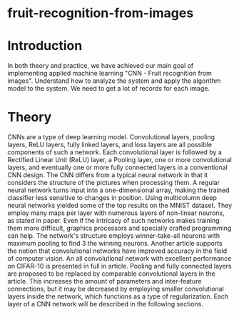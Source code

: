 # fruit-recognition-from-images
# Introduction

In both theory and practice, we have achieved our main goal of implementing applied 
machine learning "CNN - Fruit recognition from images". Understand how to analyze the
system and apply the algorithm model to the system. We need to get a lot of records for 
each image.

# Theory

CNNs are a type of deep learning model. Convolutional layers, pooling layers, 
ReLU layers, fully linked layers, and loss layers are all possible components of such 
a network. Each convolutional layer is followed by a Rectified Linear Unit (ReLU) 
layer, a Pooling layer, one or more convolutional layers, and eventually one or more 
fully connected layers in a conventional CNN design. The CNN differs from a 
typical neural network in that it considers the structure of the pictures when 
processing them. A regular neural network turns input into a one-dimensional array, 
making the trained classifier less sensitive to changes in position. Using multicolumn deep neural networks yielded some of the top results on the MNIST dataset. 
They employ many maps per layer with numerous layers of non-linear neurons, as 
stated in paper. Even if the intricacy of such networks makes training them more 
difficult, graphics processors and specially crafted programming can help. The 
network's structure employs winner-take-all neurons with maximum pooling to find 
3
the winning neurons. Another article supports the notion that convolutional 
networks have improved accuracy in the field of computer vision. An all convolutional network with excellent performance on CIFAR-10 is presented in full 
in article. Pooling and fully connected layers are proposed to be replaced by 
comparable convolutional layers in the article. This increases the amount of 
parameters and inter-feature connections, but it may be decreased by employing 
smaller convolutional layers inside the network, which functions as a type of 
regularization. Each layer of a CNN network will be described in the following 
sections.
